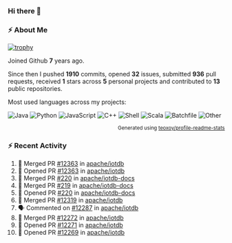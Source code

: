 ### Hi there 👋

### :zap: About Me

[![trophy](https://github-profile-trophy.vercel.app/?username=HTHou&theme=onedark)](https://github.com/ryo-ma/github-profile-trophy)
   
Joined Github **7** years ago.

Since then I pushed **1910** commits, opened **32** issues, submitted **936** pull requests, received **1** stars across **5** personal projects and contributed to **13** public repositories.

Most used languages across my projects:

![Java](https://img.shields.io/static/v1?style=flat-square&label=%E2%A0%80&color=555&labelColor=%23b07219&message=Java%EF%B8%B195.9%25)
![Python](https://img.shields.io/static/v1?style=flat-square&label=%E2%A0%80&color=555&labelColor=%233572A5&message=Python%EF%B8%B10.9%25)
![JavaScript](https://img.shields.io/static/v1?style=flat-square&label=%E2%A0%80&color=555&labelColor=%23f1e05a&message=JavaScript%EF%B8%B10.6%25)
![C++](https://img.shields.io/static/v1?style=flat-square&label=%E2%A0%80&color=555&labelColor=%23f34b7d&message=C%2B%2B%EF%B8%B10.4%25)
![Shell](https://img.shields.io/static/v1?style=flat-square&label=%E2%A0%80&color=555&labelColor=%2389e051&message=Shell%EF%B8%B10.4%25)
![Scala](https://img.shields.io/static/v1?style=flat-square&label=%E2%A0%80&color=555&labelColor=%23c22d40&message=Scala%EF%B8%B10.3%25)
![Batchfile](https://img.shields.io/static/v1?style=flat-square&label=%E2%A0%80&color=555&labelColor=%23C1F12E&message=Batchfile%EF%B8%B10.2%25)
![Other](https://img.shields.io/static/v1?style=flat-square&label=%E2%A0%80&color=555&labelColor=%23ededed&message=Other%EF%B8%B10.8%25)

<p align="right"><sub>Generated using <a href="https://github.com/marketplace/actions/profile-readme-stats">teoxoy/profile-readme-stats</a></sub></p>


<!--![](https://github.com/HTHou/HTHou/blob/output/github-contribution-grid-snake.svg)-->

<!--![Haonan Hou's github stats](https://github-readme-stats.vercel.app/api?username=HTHou&count_private=true&show_icons=true&theme=onedark)-->

<!--![Haonan Hou's wakatime stats](https://github-readme-stats.vercel.app/api/wakatime?username=HTHou&layout=compact&theme=onedark)-->

<!--![Top Langs](https://github-readme-stats.vercel.app/api/top-langs/?username=HTHou&theme=onedark&layout=compact)-->

### :zap: Recent Activity
<!--START_SECTION:activity-->
1. 🎉 Merged PR [#12363](https://github.com/apache/iotdb/pull/12363) in [apache/iotdb](https://github.com/apache/iotdb)
2. 💪 Opened PR [#12363](https://github.com/apache/iotdb/pull/12363) in [apache/iotdb](https://github.com/apache/iotdb)
3. 🎉 Merged PR [#220](https://github.com/apache/iotdb-docs/pull/220) in [apache/iotdb-docs](https://github.com/apache/iotdb-docs)
4. 🎉 Merged PR [#219](https://github.com/apache/iotdb-docs/pull/219) in [apache/iotdb-docs](https://github.com/apache/iotdb-docs)
5. 💪 Opened PR [#220](https://github.com/apache/iotdb-docs/pull/220) in [apache/iotdb-docs](https://github.com/apache/iotdb-docs)
6. 🎉 Merged PR [#12319](https://github.com/apache/iotdb/pull/12319) in [apache/iotdb](https://github.com/apache/iotdb)
7. 🗣 Commented on [#12287](https://github.com/apache/iotdb/issues/12287#issuecomment-2034742494) in [apache/iotdb](https://github.com/apache/iotdb)
8. 🎉 Merged PR [#12272](https://github.com/apache/iotdb/pull/12272) in [apache/iotdb](https://github.com/apache/iotdb)
9. 💪 Opened PR [#12271](https://github.com/apache/iotdb/pull/12271) in [apache/iotdb](https://github.com/apache/iotdb)
10. 💪 Opened PR [#12269](https://github.com/apache/iotdb/pull/12269) in [apache/iotdb](https://github.com/apache/iotdb)
<!--END_SECTION:activity-->

<!--
**HTHou/HTHou** is a ✨ _special_ ✨ repository because its `README.md` (this file) appears on your GitHub profile.

Here are some ideas to get you started:

- 🔭 I’m currently working on ...
- 🌱 I’m currently learning ...
- 👯 I’m looking to collaborate on ...
- 🤔 I’m looking for help with ...
- 💬 Ask me about ...
- 📫 How to reach me: ...
- 😄 Pronouns: ...
- ⚡ Fun fact: ...
-->
